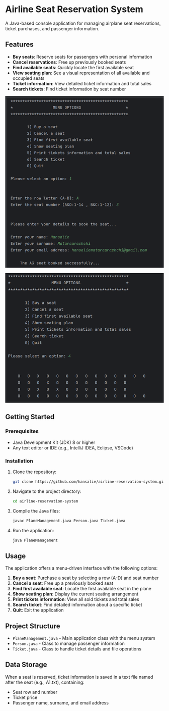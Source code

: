 # Airline Seat Reservation System

A Java-based console application for managing airplane seat reservations, ticket purchases, and passenger information.

## Features

- **Buy seats**: Reserve seats for passengers with personal information
- **Cancel reservations**: Free up previously booked seats
- **Find available seats**: Quickly locate the first available seat
- **View seating plan**: See a visual representation of all available and occupied seats
- **Ticket information**: View detailed ticket information and total sales
- **Search tickets**: Find ticket information by seat number

![Ticket Information](screenshots/image1.png)

![Ticket Information](screenshots/image2.png)

## Getting Started

### Prerequisites
- Java Development Kit (JDK) 8 or higher
- Any text editor or IDE (e.g., IntelliJ IDEA, Eclipse, VSCode)

### Installation

1. Clone the repository:
   ```bash
   git clone https://github.com/hansalie/airline-reservation-system.git
   ```

2. Navigate to the project directory:
   ```bash
   cd airline-reservation-system
   ```

3. Compile the Java files:
   ```bash
   javac PlaneManagement.java Person.java Ticket.java
   ```

4. Run the application:
   ```bash
   java PlaneManagement
   ```

## Usage

The application offers a menu-driven interface with the following options:

1. **Buy a seat**: Purchase a seat by selecting a row (A-D) and seat number
2. **Cancel a seat**: Free up a previously booked seat
3. **Find first available seat**: Locate the first available seat in the plane
4. **Show seating plan**: Display the current seating arrangement
5. **Print tickets information**: View all sold tickets and total sales
6. **Search ticket**: Find detailed information about a specific ticket
0. **Quit**: Exit the application

## Project Structure

- `PlaneManagement.java` - Main application class with the menu system
- `Person.java` - Class to manage passenger information
- `Ticket.java` - Class to handle ticket details and file operations

## Data Storage

When a seat is reserved, ticket information is saved in a text file named after the seat (e.g., A1.txt), containing:
- Seat row and number
- Ticket price
- Passenger name, surname, and email address

